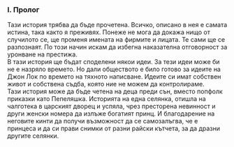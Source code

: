 ### I. Пролог
Тази история трябва да бъде прочетена. Всичко, описано в нея е самата истина, така както я преживях. Понеже не мога да докажа нищо от случилото се, ще променя имената на фирмите и лицата. Те сами ще се разпознаят. По този начин искам да избегна наказателна отговорност за уронване на престижа.  
В тази история ще бъдат споделени някои идеи. За тези идеи може би не е назряло времето. Но дали обществото е било готово за идеите на Джон Лок по времето на тяхното написване. Идеите си имат собствен живот и собствена съдба, която ние не можем да контролираме.  
Тази история може да бъде четена на деца преди сън, вместо попфолк приказки като Пепеляшка. Историята на една селянка, отишла на чалготека в царският дворец и успяла, чрез престорена невинност и други женски номера да излъже богатият принц. И благодарение на неговите кинти да получи възможност да се самозалъгва, че е принцеса и да си прави снимки от разни райски кътчета, за да дразни другите селянки.